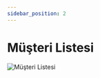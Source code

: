 ```yaml
---
sidebar_position: 2
---
```


# Müşteri Listesi

![Müşteri Listesi](/img/finans-muhasebe/musteri-listesi.png)

